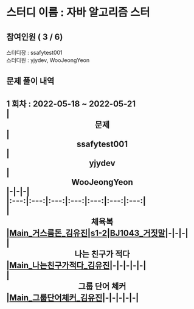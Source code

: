 # 스터디 이름 : 자바 알고리즘 스터   
## 참여인원 ( 3 / 6)   
스터디장 : ssafytest001   
스터디원 : yjydev, WooJeongYeon   
## 문제 풀이 내역   
1 회차 : 2022-05-18 ~ 2022-05-21   
|<center>문제</center>|<center>ssafytest001</center>|<center>yjydev</center>|<center>WooJeongYeon</center>|-|-|-|   
|:---:|:---:|:---:|:---:|:---:|:---:|:---:|   
|<center>체육복</center>|[Main_거스름돈_김유진](%ED%92%80%EC%9D%B4%EB%AA%A8%EC%9D%8C/%EC%B2%B4%EC%9C%A1%EB%B3%B5/ssafytest001/Main_%EA%B1%B0%EC%8A%A4%EB%A6%84%EB%8F%88_%EA%B9%80%EC%9C%A0%EC%A7%84.java)|[s1-2](%ED%92%80%EC%9D%B4%EB%AA%A8%EC%9D%8C/%EC%B2%B4%EC%9C%A1%EB%B3%B5/yjydev/s1-2.java)|[BJ1043_거짓말](%ED%92%80%EC%9D%B4%EB%AA%A8%EC%9D%8C/%EC%B2%B4%EC%9C%A1%EB%B3%B5/WooJeongYeon/BJ1043_%EA%B1%B0%EC%A7%93%EB%A7%90.java)|-|-|-|   
|<center>나는 친구가 적다</center>|[Main_나는친구가적다_김유진](%ED%92%80%EC%9D%B4%EB%AA%A8%EC%9D%8C/%EB%82%98%EB%8A%94%20%EC%B9%9C%EA%B5%AC%EA%B0%80%20%EC%A0%81%EB%8B%A4/ssafytest001/Main_%EB%82%98%EB%8A%94%EC%B9%9C%EA%B5%AC%EA%B0%80%EC%A0%81%EB%8B%A4_%EA%B9%80%EC%9C%A0%EC%A7%84.java)|-|-|-|-|-|   
|<center>그룹 단어 체커</center>|[Main_그룹단어체커_김유진](%ED%92%80%EC%9D%B4%EB%AA%A8%EC%9D%8C/%EA%B7%B8%EB%A3%B9%20%EB%8B%A8%EC%96%B4%20%EC%B2%B4%EC%BB%A4/ssafytest001/Main_%EA%B7%B8%EB%A3%B9%EB%8B%A8%EC%96%B4%EC%B2%B4%EC%BB%A4_%EA%B9%80%EC%9C%A0%EC%A7%84.java)|-|-|-|-|-|   
---   
